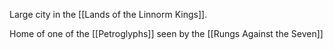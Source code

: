 Large city in the [[Lands of the Linnorm Kings]].

Home of one of the [[Petroglyphs]] seen by the [[Rungs Against the Seven]]

